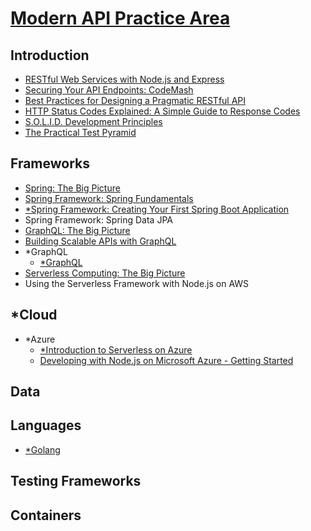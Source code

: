 # [Modern API Practice Area](https://app.pluralsight.com/channels/details/480b82e2-96f8-48ce-85a5-d304fb798aee)

## Introduction

- [RESTful Web Services with Node.js and Express](introduction/restful-web-services-with-nodejs-and-express/)
- [Securing Your API Endpoints: CodeMash](introduction/securing-your-api-endpoints-codemash/)
- [Best Practices for Designing a Pragmatic RESTful API](introduction/best-practices-for-designing-a-pragmatic-restful-api/)
- [HTTP Status Codes Explained: A Simple Guide to Response Codes](introduction/http-status-codes-explained/)
- [S.O.L.I.D. Development Principles](introduction/solid-development-principles/)
- [The Practical Test Pyramid](introduction/the-practical-test-pyramid/)

## Frameworks

- [Spring: The Big Picture](frameworks/spring-the-big-picture/)
- [Spring Framework: Spring Fundamentals](frameworks/spring-framework-spring-fundamentals/)
- [\*Spring Framework: Creating Your First Spring Boot Application](frameworks/spring-framework-creating-your-first-spring-boot-application/)
- Spring Framework: Spring Data JPA
- [GraphQL: The Big Picture](frameworks/graphql-the-big-picture/)
- [Building Scalable APIs with GraphQL](frameworks/building-scalable-apis-with-graphql/)
- \*GraphQL
  - [\*GraphQL](frameworks/graphql/graphql-org-learn/)
- [Serverless Computing: The Big Picture](frameworks/serverless-computing-the-big-picture/)
- Using the Serverless Framework with Node.js on AWS

## \*Cloud

- \*Azure
  - [\*Introduction to Serverless on Azure](cloud/azure/introduction-to-serverless-on-azure/)
  - [Developing with Node.js on Microsoft Azure - Getting Started](cloud/azure/developing-with-nodejs-on-microsoft-azure-getting-started/)

## Data

## Languages

- [\*Golang](languages/golang/)

## Testing Frameworks

## Containers
